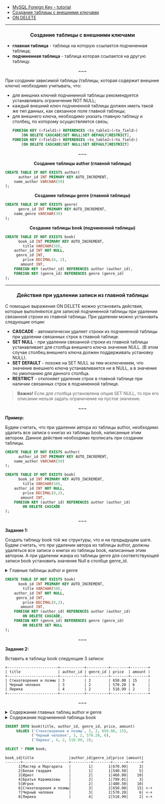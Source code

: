 - [MySQL Foreign Key - tutorial](https://www.mysqltutorial.org/mysql-foreign-key/)
- [Создание таблицы с внешними ключами](#1)
- [ON DELETE](#2)

<!-- @@@@@@@@@@@@@@@@@@@@@@@@@@@@@@@@@@@@@@@@@@@@@@@@@@@@@@@@@@@@@@@@@@@@@@ -->

---

<h3 id="1" align="center">Создание таблицы с внешними ключами</h3>

- __главная таблица__ - таблица на которую ссылается подчиненная таблица;
- __подчиненная таблица__ - таблица которая ссылается на другую таблицу.

<p align="center">~~~</p>

При создании зависимой таблицы (таблицы, которая содержит внешние ключи)
необходимо учитывать, что:
- для внешних ключей подчиненной таблицы рекомендуется устанавливать
ограничение NOT NULL;
- каждый внешний ключ подчиненной таблицы должен иметь такой же тип данных, как
связанное поле главной таблицы;
- для внешнего ключа, необходимо указать главную таблицу и столбец, по которому
осуществляется связь;
    ```sql
    FOREIGN KEY (<field1>) REFERENCES <to_table1>(<to_field>)
        [ON DELETE CASCADE|SET NULL|SET DEFAULT|RESTRICT],
    FOREIGN KEY (<field2>) REFERENCES <to_table2>(<to_field>)
        [ON DELETE CASCADE|SET NULL|SET DEFAULT|RESTRICT]
    ```

<p align="center">~~~</p>

<p align="center"><b>Создание таблицы author (главной таблицы)</b></p>

```sql
CREATE TABLE IF NOT EXISTS author(
      author_id INT PRIMARY KEY AUTO_INCREMENT,
    name_author VARCHAR(50)
);
```

<p align="center"><b>Создание таблицы genre (главной таблицы)</b></p>

```sql
CREATE TABLE IF NOT EXISTS genre(
      genre_id INT PRIMARY KEY AUTO_INCREMENT,
    name_genre VARCHAR(30)
);
```

<p align="center"><b>Создание таблицы book (подчиненной таблицы)</b></p>

```sql
CREATE TABLE IF NOT EXISTS book(
      book_id INT PRIMARY KEY AUTO_INCREMENT,
        title VARCHAR(50),
    author_id INT NOT NULL,
     genre_id INT,
        price DECIMAL(8, 2),
       amount INT,
    FOREIGN KEY (author_id) REFERENCES author (author_id),
    FOREIGN KEY (genre_id) REFERENCES genre (genre_id)
);
```

<!-- @@@@@@@@@@@@@@@@@@@@@@@@@@@@@@@@@@@@@@@@@@@@@@@@@@@@@@@@@@@@@@@@@@@@@@ -->

---

<h3 id="2" align="center">Действия при удалении записи из главной таблицы</h3>

С помощью выражения ON DELETE можно установить действия, которые выполняются
для записей подчиненной таблицы при удалении связанной строки из главной
таблицы. При удалении можно установить следующие опции:

- __CASCADE__ - автоматически удаляет строки из подчиненной таблицы при
  удалении связанных строк в главной таблице.
- __SET NULL__ - при удалении  связанной строки из главной таблицы
  устанавливает для столбца внешнего ключа значение NULL. (В этом случае
  столбец внешнего ключа должен поддерживать установку NULL).
- __SET DEFAULT__ - похоже на SET NULL за тем исключением, что значение
  внешнего ключа устанавливается не в NULL, а в значение по умолчанию для
  данного столбца.
- __RESTRICT__ - отклоняет удаление строк в главной таблице при наличии
  связанных строк в подчиненной таблице.

> __Важно!__ Если для столбца установлена опция SET NULL, то при его описании
нельзя задать ограничение на пустое значение.

<p align="center">~~~</p>

__Пример:__

Будем считать, что при удалении автора из таблицы author, необходимо удалить
все записи о книгах из таблицы book, написанные этим автором. Данное действие
необходимо прописать при создании таблицы.

```sql
CREATE TABLE IF NOT EXISTS author(
      author_id INT PRIMARY KEY AUTO_INCREMENT,
    name_author VARCHAR(50)
);
```
```sql
CREATE TABLE IF NOT EXISTS book(
      book_id INT PRIMARY KEY AUTO_INCREMENT,
        title VARCHAR(50),
    author_id INT NOT NULL,
        price DECIMAL(8,2),
       amount INT,
    FOREIGN KEY (author_id) REFERENCES author (author_id)
        ON DELETE CASCADE
);
```

<p align="center">~~~</p>

__Задание 1:__

Создать таблицу book той же структуры, что и на предыдущем шаге. Будем считать,
что при удалении автора из таблицы author, должны удаляться все записи о книгах
из таблицы book, написанные этим автором. А при удалении жанра из таблицы genre
для соответствующей записи book установить значение Null в столбце genre_id.

<details><br><summary>Главные таблицы author и genre</summary>

```sql
CREATE TABLE IF NOT EXISTS author(
      author_id INT PRIMARY KEY AUTO_INCREMENT,
    name_author VARCHAR(50)
);
```
```sql
CREATE TABLE IF NOT EXISTS genre(
      genre_id INT PRIMARY KEY AUTO_INCREMENT,
    name_genre VARCHAR(30)
);
```

<hr style="margin-left: 25%; margin-right: 25%;"></details>

```sql
CREATE TABLE IF NOT EXISTS book(
      book_id INT PRIMARY KEY AUTO_INCREMENT,
        title VARCHAR(50),
    author_id INT NOT NULL,
     genre_id INT,
        price DECIMAL(8,2),
       amount INT,
    FOREIGN KEY (author_id) REFERENCES author (author_id)
        ON DELETE CASCADE,
    FOREIGN KEY (genre_id) REFERENCES genre (genre_id)
        ON DELETE SET NULL
);
```

<p align="center">~~~</p>

__Задание 2:__

Вставить в таблицу book следующие 3 записи:


```text
+-----------------------+-----------+----------+--------+--------+
| title                 | author_id | genre_id | price  | amount |
+-----------------------+-----------+----------+--------+--------+
| Стихотворения и поэмы | 3         | 2        | 650.00 | 15     |
| Черный человек        | 3         | 2        | 570.20 | 6      |
| Лирика                | 4         | 2        | 518.99 | 2      |
+-----------------------+-----------+----------+--------+--------+
```

<p align="center">~~~</p>

<details><br><summary>Содержание главных таблиц author и genre</summary>

```text
author_id|name_author     |
---------+----------------+
        1|Булгаков М.А.   |
        2|Достоевский Ф.М.|
        3|Есенин С.А.     |
        4|Пастернак Б.Л.  |
```

<p align="center">~~~</p>

```text
genre_id|name_genre|
--------+----------+
       1|Роман     |
       2|Поэзия    |
```

<hr style="margin-left: 25%; margin-right: 25%;"></details>

<details><br><summary>Содержание подчиненной таблицы book</summary>

```text
book_id|title             |author_id|genre_id|price |amount|
-------+------------------+---------+--------+------+------+
      1|Мастер и Маргарита|        1|       1|670.99|     3|
      2|Белая гвардия     |        1|       1|540.50|     5|
      3|Идиот             |        2|       1|460.00|    10|
      4|Братья Карамазовы |        2|       1|799.01|     3|
      5|Игрок             |        2|       1|480.50|    10|
```

<hr style="margin-left: 25%; margin-right: 25%;"></details>

```sql
INSERT INTO book(title, author_id, genre_id, price, amount)
     VALUES ('Стихотворения и поэмы', 3, 2, 650.00, 15),
            ('Черный человек', 3, 2, 570.20, 6),
            ('Лирика', 4, 2, 518.99, 2);

SELECT * FROM book;
```
```text
book_id|title                |author_id|genre_id|price |amount|
-------+---------------------+---------+--------+------+------+
      1|Мастер и Маргарита   |        1|       1|670.99|     3|
      2|Белая гвардия        |        1|       1|540.50|     5|
      3|Идиот                |        2|       1|460.00|    10|
      4|Братья Карамазовы    |        2|       1|799.01|     3|
      5|Игрок                |        2|       1|480.50|    10|
      6|Стихотворения и поэмы|        3|       2|650.00|    15| <-+
      7|Черный человек       |        3|       2|570.20|     6| <-+
      8|Лирика               |        4|       2|518.99|     2| <-+
```
